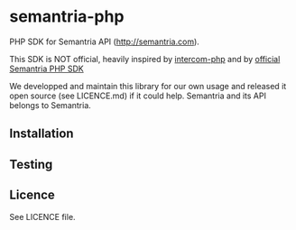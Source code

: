 # semantria-php

PHP SDK for Semantria API (http://semantria.com).

This SDK is NOT official, heavily inspired by [intercom-php](https://github.com/intercom/intercom-php)
and by [official Semantria PHP SDK](https://semantria.com/support/developer/docs/sdks)

We developped and maintain this library for our own usage and released it open
source (see LICENCE.md) if it could help.
Semantria and its API belongs to Semantria.

## Installation

## Testing

## Licence

See LICENCE file.
